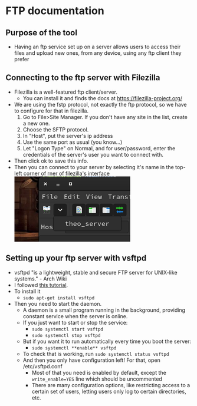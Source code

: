 # FTP documentation

## Purpose of the tool
- Having an ftp service set up on a server allows users to access their files and upload new ones, from any device, using any ftp client they prefer
 
## Connecting to the ftp server with Filezilla
- Filezilla is a well-featured ftp client/server.
  - You can install it and finds the docs at https://filezilla-project.org/
- We are using the fstp protocol, not exactly the ftp protocol, so we have to configure for that in filezilla.
  1. Go to File>Site Manager. If you don't have any site in the list, create a new one.
  2. Choose the SFTP protocol.
  3. In "Host", put the server's ip address
  4. Use the same port as usual (you know...)
  5. Let "Logon Type" on Normal, and for user/password, enter the credentials of the server's user you want to connect with.
- Then click ok to save this info.
- Then you can connect to your server by selecting it's name in the top-left corner of rner of filezilla's interface
        ![image](../Assets/ftp_connect.png)

## Setting up your ftp server with vsftpd
- vsftpd "is a lightweight, stable and secure FTP server for UNIX-like systems." - Arch Wiki
- I followed [this tutorial](https://wiki.archlinux.org/title/Very_Secure_FTP_Daemon).
- To install it
  - ``sudo apt-get install vsftpd``
- Then you need to start the daemon. 
  - A daemon is a small program running in the background, providing constant service when the server is online.
  - If you just want to start or stop the service:
    - ``sudo systemctl start vsftpd``
    - ``sudo systemctl stop vsftpd``
  - But if you want it to run automatically every time you boot the server:
    - ``sudo systemctl **enable** vsftpd``
  - To check that is working, run ``sudo systemctl status vsftpd``
  - And then you only have configuration left! For that, open /etc/vsftpd.conf
    - Most of that you need is enabled by default, except the ``write_enable=YES`` line which should be uncommented
    - There are many configuration options, like restricting access to a certain set of users, letting users only log to certain directories, etc.
